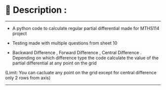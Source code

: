 # 🚀 Description : 
---

- A python code to calculate regular partial differential made for MTHS114 project

- Testing made with multiple questions from sheet 10  

- Backward Difference , Forward Difference , Central Difference . Depending on which difference type
the code calculate the value of the partial differential at any point on the grid 

(Limit: You can cacluate any point on the grid except for central difference only 2 rows from axis)

---
